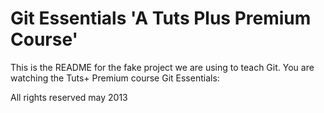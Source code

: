 # Git Essentials 'A Tuts Plus Premium Course'

This is the README for the fake project we are
using to teach Git. You are watching the Tuts+
Premium course Git Essentials:

All rights reserved may 2013 
